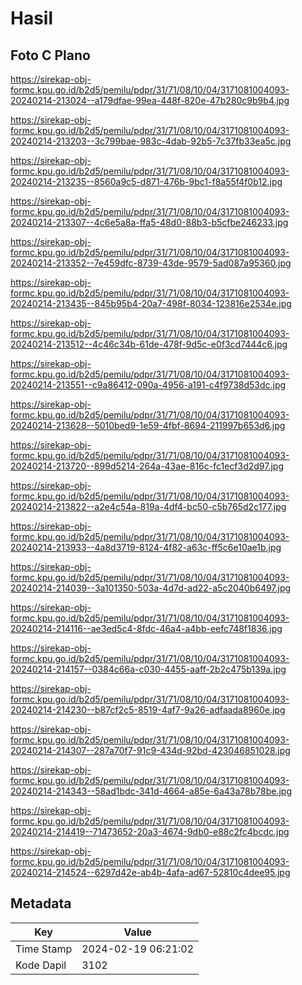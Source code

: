 # Hasil

## Foto C Plano

https://sirekap-obj-formc.kpu.go.id/b2d5/pemilu/pdpr/31/71/08/10/04/3171081004093-20240214-213024--a179dfae-99ea-448f-820e-47b280c9b9b4.jpg

https://sirekap-obj-formc.kpu.go.id/b2d5/pemilu/pdpr/31/71/08/10/04/3171081004093-20240214-213203--3c799bae-983c-4dab-92b5-7c37fb33ea5c.jpg

https://sirekap-obj-formc.kpu.go.id/b2d5/pemilu/pdpr/31/71/08/10/04/3171081004093-20240214-213235--8560a9c5-d871-476b-9bc1-f8a55f4f0b12.jpg

https://sirekap-obj-formc.kpu.go.id/b2d5/pemilu/pdpr/31/71/08/10/04/3171081004093-20240214-213307--4c6e5a8a-ffa5-48d0-88b3-b5cfbe246233.jpg

https://sirekap-obj-formc.kpu.go.id/b2d5/pemilu/pdpr/31/71/08/10/04/3171081004093-20240214-213352--7e459dfc-8739-43de-9579-5ad087a95360.jpg

https://sirekap-obj-formc.kpu.go.id/b2d5/pemilu/pdpr/31/71/08/10/04/3171081004093-20240214-213435--845b95b4-20a7-498f-8034-123816e2534e.jpg

https://sirekap-obj-formc.kpu.go.id/b2d5/pemilu/pdpr/31/71/08/10/04/3171081004093-20240214-213512--4c46c34b-61de-478f-9d5c-e0f3cd7444c6.jpg

https://sirekap-obj-formc.kpu.go.id/b2d5/pemilu/pdpr/31/71/08/10/04/3171081004093-20240214-213551--c9a86412-090a-4956-a191-c4f9738d53dc.jpg

https://sirekap-obj-formc.kpu.go.id/b2d5/pemilu/pdpr/31/71/08/10/04/3171081004093-20240214-213628--5010bed9-1e59-4fbf-8694-211997b653d6.jpg

https://sirekap-obj-formc.kpu.go.id/b2d5/pemilu/pdpr/31/71/08/10/04/3171081004093-20240214-213720--899d5214-264a-43ae-816c-fc1ecf3d2d97.jpg

https://sirekap-obj-formc.kpu.go.id/b2d5/pemilu/pdpr/31/71/08/10/04/3171081004093-20240214-213822--a2e4c54a-819a-4df4-bc50-c5b765d2c177.jpg

https://sirekap-obj-formc.kpu.go.id/b2d5/pemilu/pdpr/31/71/08/10/04/3171081004093-20240214-213933--4a8d3719-8124-4f82-a63c-ff5c6e10ae1b.jpg

https://sirekap-obj-formc.kpu.go.id/b2d5/pemilu/pdpr/31/71/08/10/04/3171081004093-20240214-214039--3a101350-503a-4d7d-ad22-a5c2040b6497.jpg

https://sirekap-obj-formc.kpu.go.id/b2d5/pemilu/pdpr/31/71/08/10/04/3171081004093-20240214-214116--ae3ed5c4-8fdc-46a4-a4bb-eefc748f1836.jpg

https://sirekap-obj-formc.kpu.go.id/b2d5/pemilu/pdpr/31/71/08/10/04/3171081004093-20240214-214157--0384c66a-c030-4455-aaff-2b2c475b139a.jpg

https://sirekap-obj-formc.kpu.go.id/b2d5/pemilu/pdpr/31/71/08/10/04/3171081004093-20240214-214230--b87cf2c5-8519-4af7-9a26-adfaada8960e.jpg

https://sirekap-obj-formc.kpu.go.id/b2d5/pemilu/pdpr/31/71/08/10/04/3171081004093-20240214-214307--287a70f7-91c9-434d-92bd-423046851028.jpg

https://sirekap-obj-formc.kpu.go.id/b2d5/pemilu/pdpr/31/71/08/10/04/3171081004093-20240214-214343--58ad1bdc-341d-4664-a85e-6a43a78b78be.jpg

https://sirekap-obj-formc.kpu.go.id/b2d5/pemilu/pdpr/31/71/08/10/04/3171081004093-20240214-214419--71473652-20a3-4674-9db0-e88c2fc4bcdc.jpg

https://sirekap-obj-formc.kpu.go.id/b2d5/pemilu/pdpr/31/71/08/10/04/3171081004093-20240214-214524--6297d42e-ab4b-4afa-ad67-52810c4dee95.jpg


## Metadata

| Key        | Value               |
| ---------- | ------------------- |
| Time Stamp | 2024-02-19 06:21:02 |
| Kode Dapil | 3102                |



